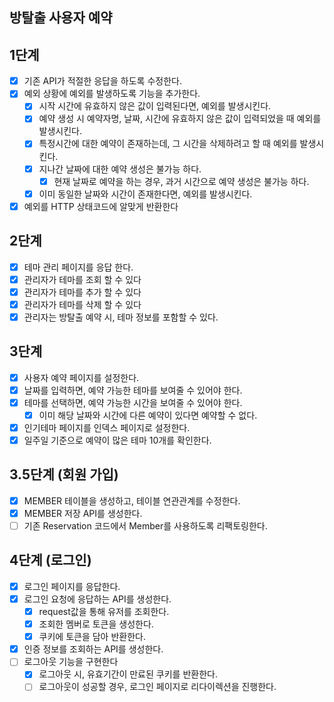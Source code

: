 ## 방탈출 사용자 예약

## 1단계

- [x] 기존 API가 적절한 응답을 하도록 수정한다.
- [x] 예외 상황에 예외를 발생하도록 기능을 추가한다.
    - [x] 시작 시간에 유효하지 않은 값이 입력된다면, 예외를 발생시킨다.
    - [x] 예약 생성 시 예약자명, 날짜, 시간에 유효하지 않은 값이 입력되었을 때 예외를 발생시킨다.
    - [x] 특정시간에 대한 예약이 존재하는데, 그 시간을 삭제하려고 할 때 예외를 발생시킨다.
    - [x] 지나간 날짜에 대한 예약 생성은 불가능 하다.
        - [x] 현재 날짜로 예약을 하는 경우, 과거 시간으로 예약 생성은 불가능 하다.
    - [x] 이미 동일한 날짜와 시간이 존재한다면, 예외를 발생시킨다.
- [x] 예외를 HTTP 상태코드에 알맞게 반환한다

## 2단계

- [x] 테마 관리 페이지를 응답 한다.
- [x] 관리자가 테마를 조회 할 수 있다
- [x] 관리자가 테마를 추가 할 수 있다
- [x] 관리자가 테마를 삭제 할 수 있다
- [x] 관리자는 방탈출 예약 시, 테마 정보를 포함할 수 있다.

## 3단계

- [x] 사용자 예약 페이지를 설정한다.
- [x] 날짜를 입력하면, 예약 가능한 테마를 보여줄 수 있어야 한다.
- [x] 테마를 선택하면, 예약 가능한 시간을 보여줄 수 있어야 한다.
    - [x] 이미 해당 날짜와 시간에 다른 예약이 있다면 예약할 수 없다.
- [x] 인기테마 페이지를 인덱스 페이지로 설정한다.
- [x] 일주일 기준으로 예약이 많은 테마 10개를 확인한다.

## 3.5단계 (회원 가입)

- [x] MEMBER 테이블을 생성하고, 테이블 연관관계를 수정한다.
- [x] MEMBER 저장 API를 생성한다.
- [ ] 기존 Reservation 코드에서 Member를 사용하도록 리팩토링한다.

## 4단계 (로그인)

- [x] 로그인 페이지를 응답한다.
- [x] 로그인 요청에 응답하는 API를 생성한다.
    - [x] request값을 통해 유저를 조회한다.
    - [x] 조회한 멤버로 토큰을 생성한다.
    - [x] 쿠키에 토큰을 담아 반환한다.
- [x] 인증 정보를 조회하는 API를 생성한다.
- [ ] 로그아웃 기능을 구현한다
    - [x] 로그아웃 시, 유효기간이 만료된 쿠키를 반환한다.
    - [ ] 로그아웃이 성공할 경우, 로그인 페이지로 리다이렉션을 진행한다.
